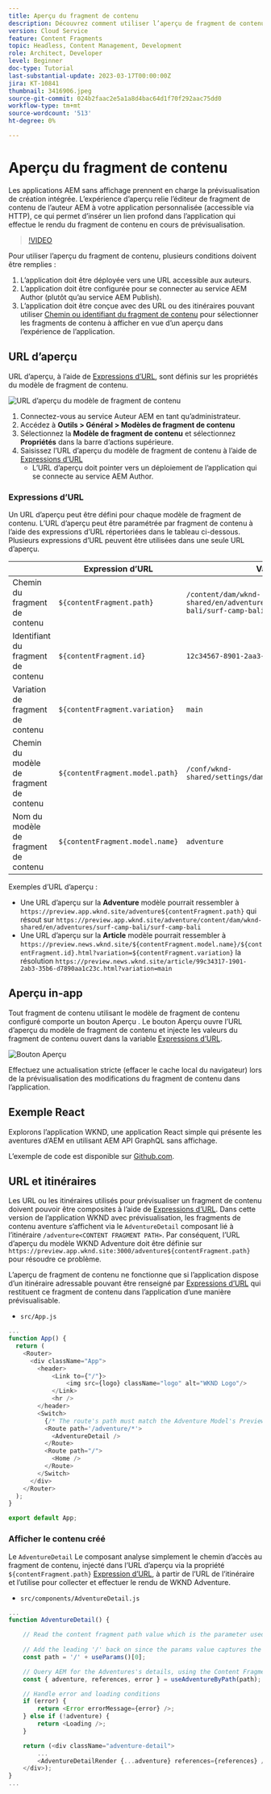 ```yaml
---
title: Aperçu du fragment de contenu
description: Découvrez comment utiliser l’aperçu de fragment de contenu pour tous les auteurs afin de voir rapidement comment les modifications de contenu affectent vos expériences AEM sans affichage.
version: Cloud Service
feature: Content Fragments
topic: Headless, Content Management, Development
role: Architect, Developer
level: Beginner
doc-type: Tutorial
last-substantial-update: 2023-03-17T00:00:00Z
jira: KT-10841
thumbnail: 3416906.jpeg
source-git-commit: 024b2faac2e5a1a8d4bac64d1f70f292aac75dd0
workflow-type: tm+mt
source-wordcount: '513'
ht-degree: 0%

---
```



# Aperçu du fragment de contenu

Les applications AEM sans affichage prennent en charge la prévisualisation de création intégrée. L’expérience d’aperçu relie l’éditeur de fragment de contenu de l’auteur AEM à votre application personnalisée (accessible via HTTP), ce qui permet d’insérer un lien profond dans l’application qui effectue le rendu du fragment de contenu en cours de prévisualisation.

>[!VIDEO](https://video.tv.adobe.com/v/3416906/?quality=12&learn=on)

Pour utiliser l’aperçu du fragment de contenu, plusieurs conditions doivent être remplies :

1. L’application doit être déployée vers une URL accessible aux auteurs.
1. L’application doit être configurée pour se connecter au service AEM Author (plutôt qu’au service AEM Publish).
1. L’application doit être conçue avec des URL ou des itinéraires pouvant utiliser [Chemin ou identifiant du fragment de contenu](#url-expressions) pour sélectionner les fragments de contenu à afficher en vue d’un aperçu dans l’expérience de l’application.

## URL d’aperçu

URL d’aperçu, à l’aide de [Expressions d’URL](#url-expressions), sont définis sur les propriétés du modèle de fragment de contenu.

![URL d’aperçu du modèle de fragment de contenu](./assets/preview/cf-model-preview-url.png)

1. Connectez-vous au service Auteur AEM en tant qu’administrateur.
1. Accédez à __Outils > Général > Modèles de fragment de contenu__
1. Sélectionnez la __Modèle de fragment de contenu__ et sélectionnez __Propriétés__ dans la barre d’actions supérieure.
1. Saisissez l’URL d’aperçu du modèle de fragment de contenu à l’aide de [Expressions d’URL](#url-expressions)
   + L’URL d’aperçu doit pointer vers un déploiement de l’application qui se connecte au service AEM Author.

### Expressions d’URL

Un URL d’aperçu peut être défini pour chaque modèle de fragment de contenu. L’URL d’aperçu peut être paramétrée par fragment de contenu à l’aide des expressions d’URL répertoriées dans le tableau ci-dessous. Plusieurs expressions d’URL peuvent être utilisées dans une seule URL d’aperçu.

|  | Expression d’URL | Valeur  |
| --------------------------------------- | ----------------------------------- | ----------- |
| Chemin du fragment de contenu | `${contentFragment.path}` | `/content/dam/wknd-shared/en/adventures/surf-camp-bali/surf-camp-bali` |
| Identifiant du fragment de contenu | `${contentFragment.id}` | `12c34567-8901-2aa3-45b6-d7890aa1c23c` |
| Variation de fragment de contenu | `${contentFragment.variation}` | `main` |
| Chemin du modèle de fragment de contenu | `${contentFragment.model.path}` | `/conf/wknd-shared/settings/dam/cfm/models/adventure` |
| Nom du modèle de fragment de contenu | `${contentFragment.model.name}` | `adventure` |

Exemples d’URL d’aperçu :

+ Une URL d’aperçu sur la __Adventure__ modèle pourrait ressembler à `https://preview.app.wknd.site/adventure${contentFragment.path}` qui résout sur `https://preview.app.wknd.site/adventure/content/dam/wknd-shared/en/adventures/surf-camp-bali/surf-camp-bali`
+ Une URL d’aperçu sur la __Article__ modèle pourrait ressembler à `https://preview.news.wknd.site/${contentFragment.model.name}/${contentFragment.id}.html?variation=${contentFragment.variation}` la résolution `https://preview.news.wknd.site/article/99c34317-1901-2ab3-35b6-d7890aa1c23c.html?variation=main`

## Aperçu in-app

Tout fragment de contenu utilisant le modèle de fragment de contenu configuré comporte un bouton Aperçu . Le bouton Aperçu ouvre l’URL d’aperçu du modèle de fragment de contenu et injecte les valeurs du fragment de contenu ouvert dans la variable [Expressions d’URL](#url-expressions).

![Bouton Aperçu](./assets/preview/preview-button.png)

Effectuez une actualisation stricte (effacer le cache local du navigateur) lors de la prévisualisation des modifications du fragment de contenu dans l’application.

## Exemple React

Explorons l’application WKND, une application React simple qui présente les aventures d’AEM en utilisant AEM API GraphQL sans affichage.

L’exemple de code est disponible sur [Github.com](https://github.com/adobe/aem-guides-wknd-graphql/tree/main/preview-tutorial).

## URL et itinéraires

Les URL ou les itinéraires utilisés pour prévisualiser un fragment de contenu doivent pouvoir être composites à l’aide de [Expressions d’URL](#url-expressions). Dans cette version de l’application WKND avec prévisualisation, les fragments de contenu aventure s’affichent via le `AdventureDetail` composant lié à l’itinéraire `/adventure<CONTENT FRAGMENT PATH>`. Par conséquent, l’URL d’aperçu du modèle WKND Adventure doit être définie sur `https://preview.app.wknd.site:3000/adventure${contentFragment.path}` pour résoudre ce problème.

L’aperçu de fragment de contenu ne fonctionne que si l’application dispose d’un itinéraire adressable pouvant être renseigné par [Expressions d’URL](#url-expressions) qui restituent ce fragment de contenu dans l’application d’une manière prévisualisable.

+ `src/App.js`

```javascript
...
function App() {
  return (
    <Router>
      <div className="App">
        <header>
            <Link to={"/"}>
                <img src={logo} className="logo" alt="WKND Logo"/>
            </Link>        
            <hr />
        </header>
        <Switch>
          {/* The route's path must match the Adventure Model's Preview URL expression. In React since the path has `/` you must use wildcards to match instead of the usual `:path` */}
          <Route path='/adventure/*'>
            <AdventureDetail />
          </Route>
          <Route path="/">
            <Home />
          </Route>
        </Switch>
      </div>
    </Router>
  );
}

export default App;
```

### Afficher le contenu créé

Le `AdventureDetail` Le composant analyse simplement le chemin d’accès au fragment de contenu, injecté dans l’URL d’aperçu via la propriété `${contentFragment.path}` [Expression d’URL](#url-expressions), à partir de l’URL de l’itinéraire et l’utilise pour collecter et effectuer le rendu de WKND Adventure.

+ `src/components/AdventureDetail.js`

```javascript
...
function AdventureDetail() {

    // Read the content fragment path value which is the parameter used to query for the adventure's details
    
    // Add the leading '/' back on since the params value captures the `*` wildcard in `/adventure/*`, or everything after the first `/` in the Content Fragment path.
    const path = '/' + useParams()[0];

    // Query AEM for the Adventures's details, using the Content Fragment's `path`
    const { adventure, references, error } = useAdventureByPath(path);

    // Handle error and loading conditions
    if (error) {
        return <Error errorMessage={error} />;
    } else if (!adventure) {
        return <Loading />;
    }

    return (<div className="adventure-detail">
        ...
        <AdventureDetailRender {...adventure} references={references} />
    </div>);
}
...
```
